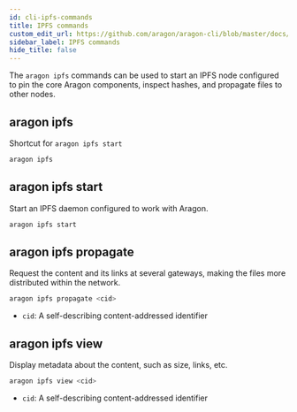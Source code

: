 ```yaml
---
id: cli-ipfs-commands
title: IPFS commands
custom_edit_url: https://github.com/aragon/aragon-cli/blob/master/docs/Ipfs-commands.md
sidebar_label: IPFS commands
hide_title: false
---
```

<!-- This file is generated by /website/scripts/sync-util.js - changes will be overwritten! -->

The `aragon ipfs` commands can be used to start an IPFS node configured to pin the core Aragon components, inspect hashes, and propagate files to other nodes.

## aragon ipfs

Shortcut for `aragon ipfs start`

```sh
aragon ipfs
```

## aragon ipfs start

Start an IPFS daemon configured to work with Aragon.

```sh
aragon ipfs start
```

## aragon ipfs propagate

Request the content and its links at several gateways, making the files more distributed within the network.

```sh
aragon ipfs propagate <cid>
```

- `cid`: A self-describing content-addressed identifier

## aragon ipfs view

Display metadata about the content, such as size, links, etc.

```sh
aragon ipfs view <cid>
```

- `cid`: A self-describing content-addressed identifier
